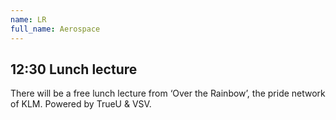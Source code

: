 ```yaml
---
name: LR
full_name: Aerospace
---
```


## 12:30 Lunch lecture
There will be a free lunch lecture from ‘Over the Rainbow’, the pride network of KLM.
Powered by TrueU & VSV.
